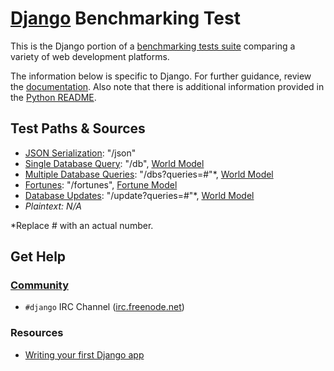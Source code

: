 # [Django](https://www.djangoproject.com/) Benchmarking Test

This is the Django portion of a [benchmarking tests suite](../../) 
comparing a variety of web development platforms.

The information below is specific to Django. For further guidance, 
review the [documentation](http://frameworkbenchmarks.readthedocs.org/en/latest/). 
Also note that there is additional information provided in 
the [Python README](../).

## Test Paths & Sources

* [JSON Serialization](hello/world/views.py): "/json"
* [Single Database Query](hello/world/views.py): "/db", [World Model](hello/world/models.py)
* [Multiple Database Queries](hello/world/views.py): "/dbs?queries=#"*, [World Model](hello/world/models.py)
* [Fortunes](hello/world/views.py): "/fortunes", [Fortune Model](hello/world/models.py)
* [Database Updates](hello/world/views.py): "/update?queries=#"*, [World Model](hello/world/models.py)
* _Plaintext: N/A_

*Replace # with an actual number.

## Get Help

### [Community](https://www.djangoproject.com/community/)

* `#django` IRC Channel ([irc.freenode.net](https://freenode.net/))

### Resources

* [Writing your first Django app](https://docs.djangoproject.com/en/dev/intro/tutorial01/)
